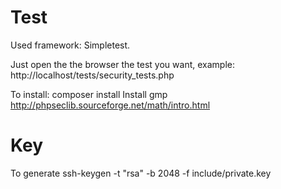 Test
====

Used framework: Simpletest.

Just open the the browser the test you want, example: http://localhost/tests/security_tests.php

To install: composer install
Install gmp http://phpseclib.sourceforge.net/math/intro.html

Key
===
To generate
ssh-keygen -t "rsa" -b 2048 -f include/private.key